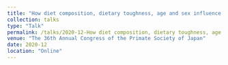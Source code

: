 ```yaml
---
title: "How diet composition, dietary toughness, age and sex influence fecal particle size in Yakushima Japanese macaques"
collection: talks
type: "Talk"
permalink: /talks/2020-12-How diet composition, dietary toughness, age and sex influence fecal particle size in Yakushima Japanese macaques
venue: "The 36th Annual Congress of the Primate Society of Japan"
date: 2020-12
location: "Online"
---
```

